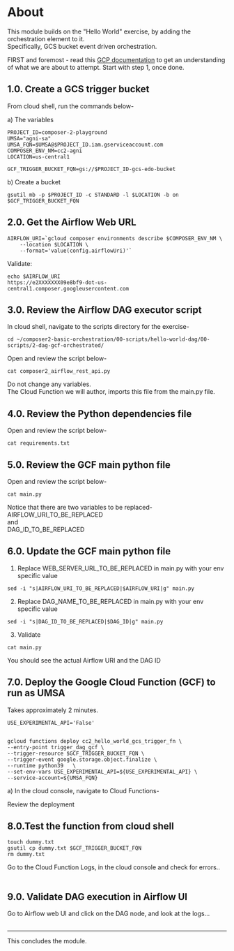 # About

This module builds on the "Hello World" exercise, by adding the orchestration element to it.<br>
Specifically, GCS bucket event driven orchestration.<br>

FIRST and foremost - read this [GCP documentation](https://cloud.google.com/composer/docs/composer-2/triggering-with-gcf) to get an understanding of what we are about to attempt. Start with step 1, once done.

## 1.0. Create a GCS trigger bucket

From cloud shell, run the commands below-

a) The variables
```
PROJECT_ID=composer-2-playground
UMSA="agni-sa"
UMSA_FQN=$UMSA@$PROJECT_ID.iam.gserviceaccount.com
COMPOSER_ENV_NM=cc2-agni
LOCATION=us-central1

GCF_TRIGGER_BUCKET_FQN=gs://$PROJECT_ID-gcs-edo-bucket
```

b) Create a bucket
```
gsutil mb -p $PROJECT_ID -c STANDARD -l $LOCATION -b on $GCF_TRIGGER_BUCKET_FQN
```

## 2.0. Get the Airflow Web URL

```
AIRFLOW_URI=`gcloud composer environments describe $COMPOSER_ENV_NM \
    --location $LOCATION \
    --format='value(config.airflowUri)'`
```

Validate:
```
echo $AIRFLOW_URI
https://e2XXXXXXX09e8bf9-dot-us-central1.composer.googleusercontent.com
```

## 3.0. Review the Airflow DAG executor script

In cloud shell, navigate to the scripts directory for the exercise-
```
cd ~/composer2-basic-orchestration/00-scripts/hello-world-dag/00-scripts/2-dag-gcf-orchestrated/
```

Open and review the script below-
```
cat composer2_airflow_rest_api.py
```

Do not change any variables.<br>
The Cloud Function we will author, imports this file from the main.py file.

## 4.0. Review the Python dependencies file

Open and review the script below-
```
cat requirements.txt
```

## 5.0. Review the GCF main python file

Open and review the script below-
```
cat main.py
```

Notice that there are two variables to be replaced-<br>
AIRFLOW_URI_TO_BE_REPLACED<br>
and<br>
DAG_ID_TO_BE_REPLACED<br>

## 6.0. Update the GCF main python file

1. Replace WEB_SERVER_URL_TO_BE_REPLACED in main.py with your env specific value

```
sed -i "s|AIRFLOW_URI_TO_BE_REPLACED|$AIRFLOW_URI|g" main.py
```

2. Replace DAG_NAME_TO_BE_REPLACED in main.py with your env specific value
```
sed -i "s|DAG_ID_TO_BE_REPLACED|$DAG_ID|g" main.py
```

3. Validate
```
cat main.py
```

You should see the actual Airflow URI and the DAG ID

## 7.0. Deploy the Google Cloud Function (GCF) to run as UMSA

Takes approximately 2 minutes.

```
USE_EXPERIMENTAL_API='False'


gcloud functions deploy cc2_hello_world_gcs_trigger_fn \
--entry-point trigger_dag_gcf \
--trigger-resource $GCF_TRIGGER_BUCKET_FQN \
--trigger-event google.storage.object.finalize \
--runtime python39   \
--set-env-vars USE_EXPERIMENTAL_API=${USE_EXPERIMENTAL_API} \
--service-account=${UMSA_FQN}
```

a) In the cloud console, navigate to Cloud Functions-<br>

Review the deployment


## 8.0.Test the function from cloud shell

```
touch dummy.txt
gsutil cp dummy.txt $GCF_TRIGGER_BUCKET_FQN
rm dummy.txt
```

Go to the Cloud Function Logs, in the cloud console and check for errors..
<br><br>


## 9.0. Validate DAG execution in Airflow UI
Go to Airflow web UI and click on the DAG node, and look at the logs...
<br>
<br>
<hr>

This concludes the module.

